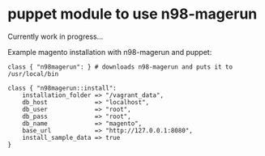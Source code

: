 # puppet module to use n98-magerun

Currently work in progress...

Example magento installation with n98-magerun and puppet:

    class { "n98magerun": } # downloads n98-magerun and puts it to /usr/local/bin

    class { "n98magerun::install":
        installation_folder => "/vagrant_data",
        db_host             => "localhost",
        db_user             => "root",
        db_pass             => "root",
        db_name             => "magento",
        base_url            => "http://127.0.0.1:8080",
        install_sample_data => true
    }
